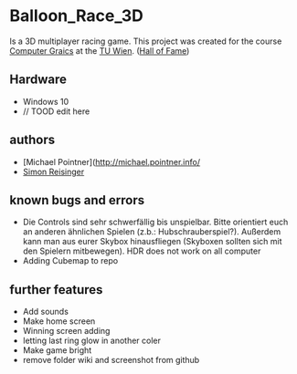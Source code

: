 # Balloon_Race_3D
Is a 3D multiplayer racing game.
This project was created for the course [Computer Graics](https://www.cg.tuwien.ac.at/courses/CG23/HallOfFame/) at the [TU Wien](https://www.tuwien.at). ([Hall of Fame](https://www.cg.tuwien.ac.at/courses/CG23/HallOfFame/2016/))

## Hardware
* Windows 10
* // TOOD edit here


## authors

* [Michael Pointner](http://michael.pointner.info/
* [Simon Reisinger](https://simonreisinger.com)


## known bugs and errors

* Die Controls sind sehr schwerfällig bis unspielbar. Bitte orientiert euch an anderen ähnlichen Spielen (z.b.: Hubschrauberspiel?). Außerdem kann man aus eurer Skybox hinausfliegen (Skyboxen sollten sich mit den Spielern mitbewegen).
HDR does not work on all computer
* Adding Cubemap to repo

## further features

* Add sounds
* Make home screen
* Winning screen adding
* letting last ring glow in another coler
* Make game bright
* remove folder wiki and screenshot from github

